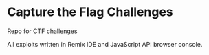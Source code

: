 # Capture the Flag Challenges 
Repo for CTF challenges 

All exploits written in Remix IDE and JavaScript API browser console.
